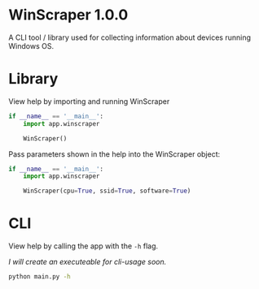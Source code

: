 # WinScraper 1.0.0

A CLI tool / library used for collecting information about devices running Windows OS.

# Library

View help by importing and running WinScraper

```python
if __name__ == '__main__':
    import app.winscraper

    WinScraper()
```

Pass parameters shown in the help into the WinScraper object:

```python
if __name__ == '__main__':
    import app.winscraper

    WinScraper(cpu=True, ssid=True, software=True)
```

# CLI

View help by calling the app with the `-h` flag.

*I will create an executeable for cli-usage soon.*
```cmd
python main.py -h
```
